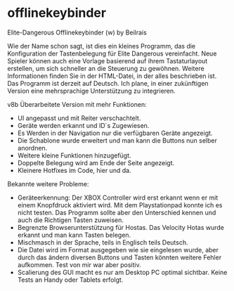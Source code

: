 # offlinekeybinder 
Elite-Dangerous Offlinekeybinder (w) by Beilrais 

Wie der Name schon sagt, ist dies ein kleines Programm, das die Konfiguration der Tastenbelegung für Elite Dangerous vereinfacht.
Neue Spieler können auch eine Vorlage basierend auf ihrem Tastaturlayout erstellen, um sich schneller an die Steuerung zu gewöhnen.
Weitere Informationen finden Sie in der HTML-Datei, in der alles beschrieben ist.
Das Programm ist derzeit auf Deutsch. Ich plane, in einer zukünftigen Version eine mehrsprachige Unterstützung zu integrieren.

v8b
Überarbeitete Version mit mehr Funktionen:

- UI angepasst und mit Reiter verschachtelt.
- Geräte werden erkannt und ID´s Zugewiesen. 
- Es Werden in der Navigation nur die verfügbaren Geräte angezeigt.
- Die Schablone wurde erweitert und man kann die Buttons nun selber anordnen.
- Weitere kleine Funktionen hinzugefügt.
- Doppelte Belegung wird am Ende der Seite angezeigt. 
- Kleinere Hotfixes im Code, hier und da.

Bekannte weitere Probleme:

- Geräteerkennung: Der XBOX Controller wird erst erkannt wenn er mit einem Knopfdruck aktiviert wird. Mit dem Playstationpad konnte ich es nicht testen. Das Programm sollte aber den Unterschied kennen und auch die Richtigen Tasten zuweisen.
- Begrenzte Browserunterstützung für Hostas. Das Velocity Hotas wurde erkannt und man kann Tasten belegen.
- Mischmasch in der Sprache, teils in Englisch teils Deutsch. 
- Die Datei wird im Format ausgegeben wie sie eingelesen wurde, aber durch das ändern diversen Buttons und Tasten könnten weitere Fehler aufkommen. Test von mir war aber positiv. 
- Scalierung des GUI macht es nur am Desktop PC optimal sichtbar. Keine Tests an Handy oder Tablets erfolgt.
